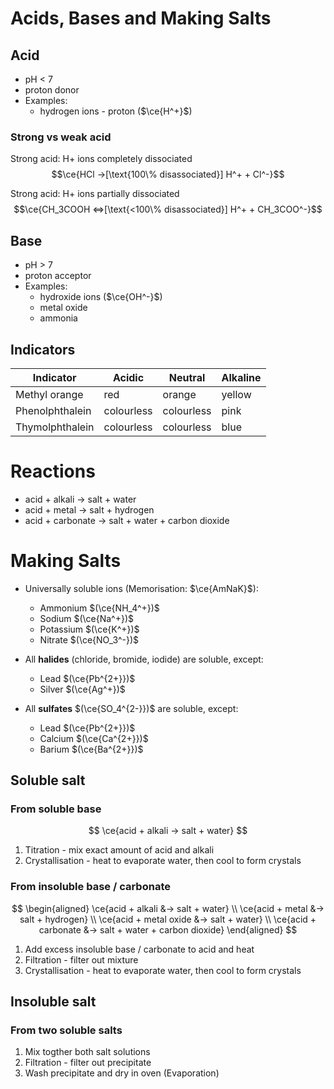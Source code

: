 # Acids, Bases and Making Salts

## Acid

- pH < 7
- proton donor
- Examples:
    - hydrogen ions - proton ($\ce{H^+}$)

### Strong vs weak acid
Strong acid: H+ ions completely dissociated
$$\ce{HCl ->[\text{100\% disassociated}] H^+ + Cl^-}$$

Strong acid: H+ ions partially dissociated
$$\ce{CH_3COOH <=>[\text{<100\% disassociated}] H^+ + CH_3COO^-}$$

## Base

- pH > 7
- proton acceptor
- Examples:
    - hydroxide ions ($\ce{OH^-}$)
    - metal oxide
    - ammonia

## Indicators

| Indicator       | Acidic     | Neutral    | Alkaline |
| --------------- | ---------- | ---------- | -------- |
| Methyl orange   | red        | orange     | yellow   |
| Phenolphthalein | colourless | colourless | pink     |
| Thymolphthalein | colourless | colourless | blue     |

# Reactions

- acid + alkali → salt + water
- acid + metal → salt + hydrogen
- acid + carbonate → salt + water + carbon dioxide

# Making Salts

- Universally soluble ions (Memorisation: $\ce{AmNaK}$):
    - Ammonium $(\ce{NH_4^+})$
    - Sodium $(\ce{Na^+})$
    - Potassium $(\ce{K^+})$
    - Nitrate $(\ce{NO_3^-})$

- All **halides** (chloride, bromide, iodide) are soluble, except:
    - Lead $(\ce{Pb^{2+}})$
    - Silver $(\ce{Ag^+})$

- All **sulfates** $(\ce{SO_4^{2-}})$ are soluble, except:
    - Lead $(\ce{Pb^{2+}})$
    - Calcium $(\ce{Ca^{2+}})$
    - Barium $(\ce{Ba^{2+}})$

## Soluble salt

### From soluble base

$$
\ce{acid + alkali -> salt + water}
$$

1. Titration - mix exact amount of acid and alkali
2. Crystallisation - heat to evaporate water, then cool to form crystals

### From insoluble base / carbonate

$$
\begin{aligned}
  \ce{acid + alkali &-> salt + water} \\
  \ce{acid + metal &-> salt + hydrogen} \\
  \ce{acid + metal oxide &-> salt + water} \\
  \ce{acid + carbonate &-> salt + water + carbon dioxide}
\end{aligned}
$$

1. Add excess insoluble base / carbonate to acid and heat
2. Filtration - filter out mixture
3. Crystallisation - heat to evaporate water, then cool to form crystals

## Insoluble salt

### From two soluble salts

1. Mix togther both salt solutions
2. Filtration - filter out precipitate
3. Wash precipitate and dry in oven (Evaporation\)
